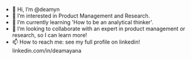- 👋 Hi, I’m @deamyn
- 👀 I’m interested in Product Management and Research.
- 🌱 I’m currently learning 'How to be an analytical thinker'.
- 💞️ I’m looking to collaborate with an expert in product management or research, so I can learn more!
- 📫 How to reach me: see my full profile on linkedin! linkedin.com/in/deamayana

<!---
deamyn/deamyn is a ✨ special ✨ repository because its `README.md` (this file) appears on your GitHub profile.
You can click the Preview link to take a look at your changes.
--->

